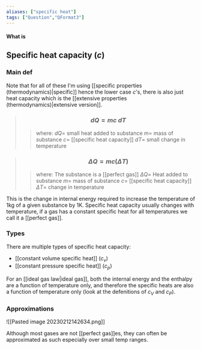 ```yaml
---
aliases: ["specific heat"]
tags: ["Question","QFormat3"]
---
```


#### What is
## Specific heat capacity ($c$)
### Main def
Note that for all of these I'm using [[specific properties (thermodynamics)|specific]] hence the lower case $c$'s, there is also just heat capacity which is the [[extensive properties (thermodynamics)|extensive version]].
 
> ### $$ d Q = mc\:d T $$ 
>> where:
>> $d Q=$ small heat added to substance
>> $m=$ mass of substance
>> $c=$ [[specific heat capacity]]
>> $d T=$ small change in temperature

 
> ### $$ \Delta Q = mc(\Delta T) $$ 
>> where:
>> The substance is a [[perfect gas]]
>> $\Delta Q=$ Heat added to substance
>> $m=$ mass of substance
>> $c=$ [[specific heat capacity]]
>> $\Delta T=$ change in temperature

This is the change in internal energy required to increase the temperature of 1kg of a given substance by 1K. 
Specific heat capacity usually changes with temperature, if a gas has a constant specific heat for all temperatures we call it a [[perfect gas]].

### Types

There are multiple types of specific heat capacity:
- [[constant volume specific heat]] ($c_v$)
- [[constant pressure specific heat]] ($c_p$)

For an [[ideal gas law|ideal gas]], both the internal energy and the enthalpy are a function of temperature only, and therefore the specific heats are also a function of temperature only (look at the defenitions of $c_{V}$ and $c_{P}$). 

### Approximations
![[Pasted image 20230212142634.png]]

Although most gases are not [[perfect gas]]es, they can often be approximated as such especially over small temp ranges.